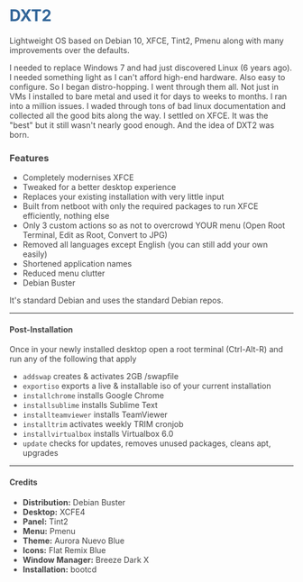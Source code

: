 <div style="color:#444444!important;">

<h1 style="color:#336699!important;">DXT2</h1>

<p>Lightweight OS based on Debian 10, XFCE, Tint2, Pmenu along with many improvements over the defaults.</p>

<p>I needed to replace Windows 7 and had just discovered Linux (6 years ago). I needed something light as I can't afford high-end hardware. Also easy to configure. So I began distro-hopping. I went through them all. Not just in VMs I installed to bare metal and used it for days to weeks to months. I ran into a million issues. I waded through tons of bad linux documentation and collected all the good bits along the way. I settled on XFCE. It was the "best" but it still wasn't nearly good enough. And the idea of DXT2 was born.</p>

<h3>Features</h3>
<ul>
  <li>Completely modernises XFCE</li>
  <li>Tweaked for a better desktop experience</li>
  <li>Replaces your existing installation with very little input</li>
  <li>Built from netboot with only the required packages to run XFCE efficiently, nothing else</li>
  <li>Only 3 custom actions so as not to overcrowd YOUR menu (Open Root Terminal, Edit as Root, Convert to JPG)</li>
  <li>Removed all languages except English (you can still add your own easily)</li>
  <li>Shortened application names</li>
  <li>Reduced menu clutter</li>
  <li>Debian Buster</li>
</ul>

It's standard Debian and uses the standard Debian repos.

<hr>

<h4>Post-Installation</h4>
<p>Once in your newly installed desktop open a root terminal (Ctrl-Alt-R) and run any of the following that apply<p>
  <ul>
    <li><code>addswap</code> creates & activates 2GB /swapfile</li>
    <li><code>exportiso</code> exports a live & installable iso of your current installation</li>
    <li><code>installchrome</code> installs Google Chrome</li>
    <li><code>installsublime</code> installs Sublime Text</li>
    <li><code>installteamviewer</code> installs TeamViewer</li>
    <li><code>installtrim</code> activates weekly TRIM cronjob</li>
    <li><code>installvirtualbox</code> installs Virtualbox 6.0</li>
    <li><code>update</code> checks for updates, removes unused packages, cleans apt, upgrades</li>
  </ul>
  
  <hr>
  
  <h4>Credits</h4>
  <ul>
  <li><b>Distribution:</b> Debian Buster</li>
  <li><b>Desktop:</b> XCFE4</li>
  <li><b>Panel:</b> Tint2</li>
  <li><b>Menu:</b> Pmenu</li>
  <li><b>Theme:</b> Aurora Nuevo Blue</li>
  <li><b>Icons:</b> Flat Remix Blue</li>
  <li><b>Window Manager:</b> Breeze Dark X</li>
  <li><b>Installation:</b> bootcd</li>
<ul>

</div>

